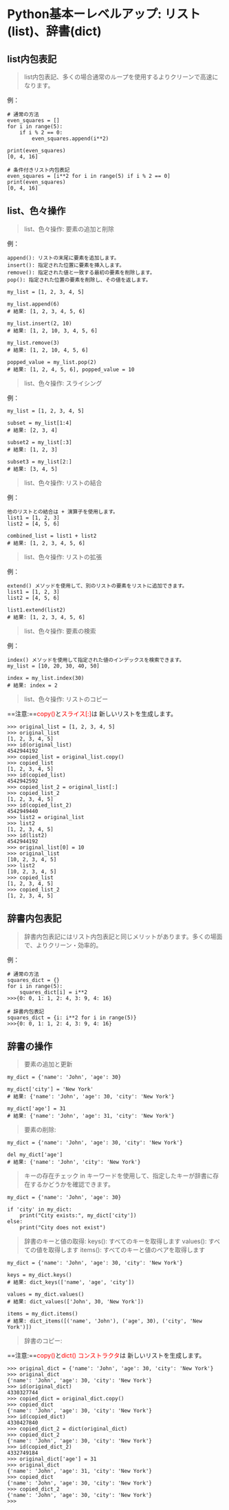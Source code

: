 # Python基本ーレベルアップ: リスト(list)、辞書(dict)

## list内包表記
>list内包表記、多くの場合通常のループを使用するよりクリーンで高速になります。

例：

```
# 通常の方法
even_squares = []
for i in range(5):
    if i % 2 == 0:
        even_squares.append(i**2)

print(even_squares)
[0, 4, 16]

# 条件付きリスト内包表記
even_squares = [i**2 for i in range(5) if i % 2 == 0]
print(even_squares)
[0, 4, 16]
```

## list、色々操作

>list、色々操作: 要素の追加と削除

例：

```
append(): リストの末尾に要素を追加します。
insert(): 指定された位置に要素を挿入します。
remove(): 指定された値と一致する最初の要素を削除します。
pop(): 指定された位置の要素を削除し、その値を返します。

my_list = [1, 2, 3, 4, 5]

my_list.append(6)
# 結果: [1, 2, 3, 4, 5, 6]

my_list.insert(2, 10)
# 結果: [1, 2, 10, 3, 4, 5, 6]

my_list.remove(3)
# 結果: [1, 2, 10, 4, 5, 6]

popped_value = my_list.pop(2)
# 結果: [1, 2, 4, 5, 6], popped_value = 10
```

>list、色々操作: スライシング

例：

```
my_list = [1, 2, 3, 4, 5]

subset = my_list[1:4]
# 結果: [2, 3, 4]

subset2 = my_list[:3]
# 結果: [1, 2, 3]

subset3 = my_list[2:]
# 結果: [3, 4, 5]
```

>list、色々操作: リストの結合

例：

```
他のリストとの結合は + 演算子を使用します。
list1 = [1, 2, 3]
list2 = [4, 5, 6]

combined_list = list1 + list2
# 結果: [1, 2, 3, 4, 5, 6]
```

>list、色々操作: リストの拡張

例：

```
extend() メソッドを使用して、別のリストの要素をリストに追加できます。
list1 = [1, 2, 3]
list2 = [4, 5, 6]

list1.extend(list2)
# 結果: [1, 2, 3, 4, 5, 6]
```

>list、色々操作: 要素の検索

例：

```
index() メソッドを使用して指定された値のインデックスを検索できます。
my_list = [10, 20, 30, 40, 50]

index = my_list.index(30)
# 結果: index = 2
```

>list、色々操作: リストのコピー

==注意:==<span style="color: red; ">copy()</span>と<span style="color: red; ">スライス[:]</span>は 新しいリストを生成します。

```
>>> original_list = [1, 2, 3, 4, 5]
>>> original_list
[1, 2, 3, 4, 5]
>>> id(original_list)
4542944192
>>> copied_list = original_list.copy()
>>> copied_list
[1, 2, 3, 4, 5]
>>> id(copied_list)
4542942592
>>> copied_list_2 = original_list[:]
>>> copied_list_2
[1, 2, 3, 4, 5]
>>> id(copied_list_2)
4542949440
>>> list2 = original_list
>>> list2
[1, 2, 3, 4, 5]
>>> id(list2)
4542944192
>>> original_list[0] = 10
>>> original_list
[10, 2, 3, 4, 5]
>>> list2
[10, 2, 3, 4, 5]
>>> copied_list
[1, 2, 3, 4, 5]
>>> copied_list_2
[1, 2, 3, 4, 5]
```

## 辞書内包表記

>辞書内包表記にはリスト内包表記と同じメリットがあります。多くの場面で、よりクリーン・効率的。

例：

```
# 通常の方法
squares_dict = {}
for i in range(5):
    squares_dict[i] = i**2
>>>{0: 0, 1: 1, 2: 4, 3: 9, 4: 16}

# 辞書内包表記
squares_dict = {i: i**2 for i in range(5)}
>>>{0: 0, 1: 1, 2: 4, 3: 9, 4: 16}
```

## 辞書の操作

>要素の追加と更新

```
my_dict = {'name': 'John', 'age': 30}

my_dict['city'] = 'New York'
# 結果: {'name': 'John', 'age': 30, 'city': 'New York'}

my_dict['age'] = 31
# 結果: {'name': 'John', 'age': 31, 'city': 'New York'}

```

>要素の削除:

```
my_dict = {'name': 'John', 'age': 30, 'city': 'New York'}

del my_dict['age']
# 結果: {'name': 'John', 'city': 'New York'}

```

>キーの存在チェック
>in キーワードを使用して、指定したキーが辞書に存在するかどうかを確認できます。

```
my_dict = {'name': 'John', 'age': 30}

if 'city' in my_dict:
    print("City exists:", my_dict['city'])
else:
    print("City does not exist")

```

>辞書のキーと値の取得:
>keys(): すべてのキーを取得します
>values(): すべての値を取得します
>items(): すべてのキーと値のペアを取得します

```
my_dict = {'name': 'John', 'age': 30, 'city': 'New York'}

keys = my_dict.keys()
# 結果: dict_keys(['name', 'age', 'city'])

values = my_dict.values()
# 結果: dict_values(['John', 30, 'New York'])

items = my_dict.items()
# 結果: dict_items([('name', 'John'), ('age', 30), ('city', 'New York')])

```

>辞書のコピー:

==注意:==<span style="color: red; ">copy()</span>と<span style="color: red; ">dict() コンストラクタ</span>は 新しいリストを生成します。

```
>>> original_dict = {'name': 'John', 'age': 30, 'city': 'New York'}
>>> original_dict
{'name': 'John', 'age': 30, 'city': 'New York'}
>>> id(original_dict)
4330327744
>>> copied_dict = original_dict.copy()
>>> copied_dict
{'name': 'John', 'age': 30, 'city': 'New York'}
>>> id(copied_dict)
4330427840
>>> copied_dict_2 = dict(original_dict)
>>> copied_dict_2
{'name': 'John', 'age': 30, 'city': 'New York'}
>>> id(copied_dict_2)
4332749184
>>> original_dict['age'] = 31
>>> original_dict
{'name': 'John', 'age': 31, 'city': 'New York'}
>>> copied_dict
{'name': 'John', 'age': 30, 'city': 'New York'}
>>> copied_dict_2
{'name': 'John', 'age': 30, 'city': 'New York'}
>>> 
```